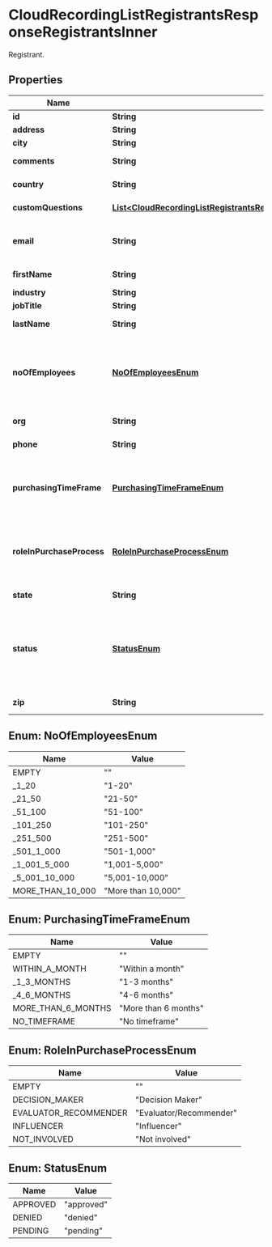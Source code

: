 

# CloudRecordingListRegistrantsResponseRegistrantsInner

 Registrant.

## Properties

| Name | Type | Description | Notes |
|------------ | ------------- | ------------- | -------------|
|**id** | **String** | The registrant&#39;s ID. |  [optional] |
|**address** | **String** | The registrant&#39;s address. |  [optional] |
|**city** | **String** | The registrant&#39;s city. |  [optional] |
|**comments** | **String** | The registrant&#39;s questions and comments. |  [optional] |
|**country** | **String** | The registrant&#39;s two-letter [country code](https://marketplace.zoom.us/docs/api-reference/other-references/abbreviation-lists#countries). |  [optional] |
|**customQuestions** | [**List&lt;CloudRecordingListRegistrantsResponseRegistrantsInnerCustomQuestionsInner&gt;**](CloudRecordingListRegistrantsResponseRegistrantsInnerCustomQuestionsInner.md) | Information about custom questions. |  [optional] |
|**email** | **String** | The registrant&#39;s email address. See [Email address display rules](https://marketplace.zoom.us/docs/api-reference/using-zoom-apis#email-address) for return value details. |  |
|**firstName** | **String** | The registrant&#39;s first name. |  |
|**industry** | **String** | The registrant&#39;s industry. |  [optional] |
|**jobTitle** | **String** | The registrant&#39;s job title. |  [optional] |
|**lastName** | **String** | The registrant&#39;s last name. |  [optional] |
|**noOfEmployees** | [**NoOfEmployeesEnum**](#NoOfEmployeesEnum) | The registrant&#39;s number of employees:  * &#x60;1-20&#x60;  * &#x60;21-50&#x60;  * &#x60;51-100&#x60;  * &#x60;101-250&#x60;  * &#x60;251-500&#x60;  * &#x60;501-1,000&#x60;  * &#x60;1,001-5,000&#x60;  * &#x60;5,001-10,000&#x60;  * &#x60;More than 10,000&#x60; |  [optional] |
|**org** | **String** | The registrant&#39;s organization. |  [optional] |
|**phone** | **String** | The registrant&#39;s phone number. |  [optional] |
|**purchasingTimeFrame** | [**PurchasingTimeFrameEnum**](#PurchasingTimeFrameEnum) | The registrant&#39;s purchasing time frame:  * &#x60;Within a month&#x60;  * &#x60;1-3 months&#x60;  * &#x60;4-6 months&#x60;  * &#x60;More than 6 months&#x60;  * &#x60;No timeframe&#x60; |  [optional] |
|**roleInPurchaseProcess** | [**RoleInPurchaseProcessEnum**](#RoleInPurchaseProcessEnum) | The registrant&#39;s role in the purchase process:  * &#x60;Decision Maker&#x60;  * &#x60;Evaluator/Recommender&#x60;  * &#x60;Influencer&#x60;  * &#x60;Not involved&#x60; |  [optional] |
|**state** | **String** | The registrant&#39;s state or province. |  [optional] |
|**status** | [**StatusEnum**](#StatusEnum) | The registrant&#39;s status:  * &#x60;approved&#x60; &amp;mdash; Registrant is approved.  * &#x60;denied&#x60; &amp;mdash; Registrant is denied.  * &#x60;pending&#x60; &amp;mdash; Registrant is waiting for approval. |  [optional] |
|**zip** | **String** | The registrant&#39;s ZIP or postal code. |  [optional] |



## Enum: NoOfEmployeesEnum

| Name | Value |
|---- | -----|
| EMPTY | &quot;&quot; |
| _1_20 | &quot;1-20&quot; |
| _21_50 | &quot;21-50&quot; |
| _51_100 | &quot;51-100&quot; |
| _101_250 | &quot;101-250&quot; |
| _251_500 | &quot;251-500&quot; |
| _501_1_000 | &quot;501-1,000&quot; |
| _1_001_5_000 | &quot;1,001-5,000&quot; |
| _5_001_10_000 | &quot;5,001-10,000&quot; |
| MORE_THAN_10_000 | &quot;More than 10,000&quot; |



## Enum: PurchasingTimeFrameEnum

| Name | Value |
|---- | -----|
| EMPTY | &quot;&quot; |
| WITHIN_A_MONTH | &quot;Within a month&quot; |
| _1_3_MONTHS | &quot;1-3 months&quot; |
| _4_6_MONTHS | &quot;4-6 months&quot; |
| MORE_THAN_6_MONTHS | &quot;More than 6 months&quot; |
| NO_TIMEFRAME | &quot;No timeframe&quot; |



## Enum: RoleInPurchaseProcessEnum

| Name | Value |
|---- | -----|
| EMPTY | &quot;&quot; |
| DECISION_MAKER | &quot;Decision Maker&quot; |
| EVALUATOR_RECOMMENDER | &quot;Evaluator/Recommender&quot; |
| INFLUENCER | &quot;Influencer&quot; |
| NOT_INVOLVED | &quot;Not involved&quot; |



## Enum: StatusEnum

| Name | Value |
|---- | -----|
| APPROVED | &quot;approved&quot; |
| DENIED | &quot;denied&quot; |
| PENDING | &quot;pending&quot; |



